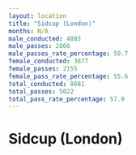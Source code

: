 ```yaml
---
layout: location
title: "Sidcup (London)"
months: N/A
male_conducted: 4803
male_passes: 2866
male_passes_rate_percentage: 59.7
female_conducted: 3877
female_passes: 2155
female_pass_rate_percentage: 55.6
total_conducted: 8681
total_passes: 5022
total_pass_rate_percentage: 57.9
---
```


# Sidcup (London)
